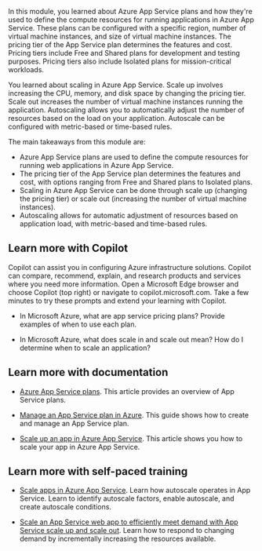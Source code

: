 In this module, you learned about Azure App Service plans and how they're used to define the compute resources for running applications in Azure App Service. These plans can be configured with a specific region, number of virtual machine instances, and size of virtual machine instances. The pricing tier of the App Service plan determines the features and cost. Pricing tiers include Free and Shared plans for development and testing purposes. Pricing tiers also include Isolated plans for mission-critical workloads.

You learned about scaling in Azure App Service. Scale up involves increasing the CPU, memory, and disk space by changing the pricing tier. Scale out increases the number of virtual machine instances running the application. Autoscaling allows you to automatically adjust the number of resources based on the load on your application. Autoscale can be configured with metric-based or time-based rules.

The main takeaways from this module are:
- Azure App Service plans are used to define the compute resources for running web applications in Azure App Service.
- The pricing tier of the App Service plan determines the features and cost, with options ranging from Free and Shared plans to Isolated plans.
- Scaling in Azure App Service can be done through scale up (changing the pricing tier) or scale out (increasing the number of virtual machine instances).
- Autoscaling allows for automatic adjustment of resources based on application load, with metric-based and time-based rules.

## Learn more with Copilot

Copilot can assist you in configuring Azure infrastructure solutions. Copilot can compare, recommend, explain, and research products and services where you need more information. Open a Microsoft Edge browser and choose Copilot (top right) or navigate to copilot.microsoft.com. Take a few minutes to try these prompts and extend your learning with Copilot.

- In Microsoft Azure, what are app service pricing plans? Provide examples of when to use each plan. 

- In Microsoft Azure, what does scale in and scale out mean? How do I determine when to scale an application?

## Learn more with documentation

- [Azure App Service plans](/azure/app-service/overview-hosting-plans). This article provides an overview of App Service plans. 

- [Manage an App Service plan in Azure](/azure/app-service/app-service-plan-manage). This guide shows how to create and manage an App Service plan.

- [Scale up an app in Azure App Service](/azure/app-service/manage-scale-up). This article shows you how to scale your app in Azure App Service. 

## Learn more with self-paced training

- [Scale apps in Azure App Service](/training/modules/scale-apps-app-service/). Learn how autoscale operates in App Service. Learn to identify autoscale factors, enable autoscale, and create autoscale conditions.

- [Scale an App Service web app to efficiently meet demand with App Service scale up and scale out](/training/modules/app-service-scale-up-scale-out/). Learn how to respond to changing demand by incrementally increasing the resources available.

